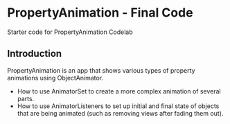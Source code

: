 PropertyAnimation - Final Code
============================================================================

Starter code for PropertyAnimation Codelab

Introduction
------------

PropertyAnimation is an app that shows various types of property animations using
ObjectAnimator. 

- How to use AnimatorSet to create a more complex animation of several parts.
- How to use AnimatorListeners to set up initial and final state of objects that are being animated (such as removing views after fading them out).